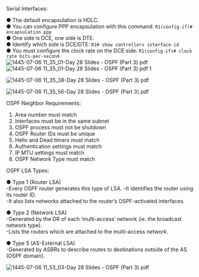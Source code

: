 Serial Interfaces:

● The default encapsulation is HDLC.   
● You can configure PPP encapsulation with this command: ```R1(config-if)# encapsulation ppp```   
● One side is DCE, one side is DTE.   
● Identify which side is DCE/DTE: ```R1# show controllers interface-id```   
● You must configure the clock rate on the DCE side: ```R1(config-if)# clock rate bits-per-second```  
![1445-07-06 11_35_01-Day 28 Slides - OSPF (Part 3) pdf](https://github.com/0xVoLk/CCNA-Note/assets/100092212/0ff07c41-6d62-4da1-9acc-2b7b2a61ae5c)  
![1445-07-06 11_35_01-Day 28 Slides - OSPF (Part 3) pdf 1](https://github.com/0xVoLk/CCNA-Note/assets/100092212/1224da5e-06d1-4b8f-b956-2295a3bd4849)

![1445-07-06 11_35_38-Day 28 Slides - OSPF (Part 3) pdf](https://github.com/0xVoLk/CCNA-Note/assets/100092212/2bd9acf5-568d-4177-a7f8-3be23ef7b202)

![1445-07-06 11_35_56-Day 28 Slides - OSPF (Part 3) pdf](https://github.com/0xVoLk/CCNA-Note/assets/100092212/edc08578-9cde-4dc3-85ed-3698e241e008)

OSPF Neighbor Requirements:
1) Area number must match 
2) Interfaces must be in the same subnet 
3) OSPF process must not be shutdown 
4) OSPF Router IDs must be unique 
5) Hello and Dead timers must match 
6) Authentication settings must match 
7) IP MTU settings must match 
8) OSPF Network Type must match


OSPF LSA Types:

● Type 1 (Router LSA)   
-Every OSPF router generates this type of LSA.
-It identifies the router using its router ID.   
-It also lists networks attached to the router’s OSPF-activated interfaces. 

● Type 2 (Network LSA)   
-Generated by the DR of each ‘multi-access’ network (ie. the broadcast network type).   
-Lists the routers which are attached to the multi-access network. 

● Type 5 (AS-External LSA)   
-Generated by ASBRs to describe routes to destinations outside of the AS (OSPF domain).

![1445-07-06 11_53_03-Day 28 Slides - OSPF (Part 3) pdf](https://github.com/0xVoLk/CCNA-Note/assets/100092212/fec59b71-4f57-491e-bbfc-a78b9b054247)

